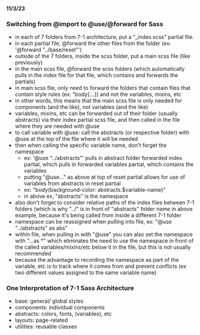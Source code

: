 #### 11/3/23
### Switching from @import to @use/@forward for Sass

- in each of 7 folders from 7-1 architecture, put a "_index.scss" partial file.
- in each partial file, @forward the other files from the folder (ex: '@forward "../base/reset"')
- outside of the 7 folders, inside the scss folder, put a main scss file (like previously)
- in the main scss file, @forward the scss folders (which automatically pulls in the index file for that file, which contains and forwards the partials)
- in main scss file, only need to forward the folders that contain files that contain style rules (ex: "body{...}) and not the variables, mixins, etc
- in other words, this means that the main scss file is only needed for components (and the like), not variables (and the like)
- variables, mixins, etc can be forwarded out of their folder (usually abstracts) via their index partial scss file, and then called in the file where they are needed with @use
- to call variable with @use: call the abstracts (or respective folder) with @use at the top of the file where it will be needed
- then when calling the specific variable name, don't forget the namespace
  - ex: '@use "../abstracts"' pulls in abstract folder forwarded index partial, which pulls in forwarded variables partial, which contains the variables
  - putting "@use..." as above at top of reset partial allows for use of variables from abstracts in reset partial
  - ex: "body{background-color: abstracts.$variable-name}"
  - in above ex, "abstracts" is the namespace
- also don't forget to consider relative paths of the index files between 7-1 folders (which is why "../" is in front of "abstracts" folder name in above example, because it's being called from inside a different 7-1 folder
- namespace can be reassigned when pulling into file, ex: "@use "../abstracts" as abs"
- within file, when pulling in with "@use" you can also set the namespace with "...as *" which eliminates the need to use the namespace in front of the called variables/mixins/etc below it in the file, but this is not usually recommended
- because the advantage to recording the namespace as part of the variable, etc is to track where it comes from and prevent conflicts (ex two different values assigned to the same variable name)


### One Interpretation of 7-1 Sass Architecture
- base: general/ global styles
- components: individual components
- abstracts: colors, fonts, (variables), etc
- layouts: page-related
- utilities: reusable classes
